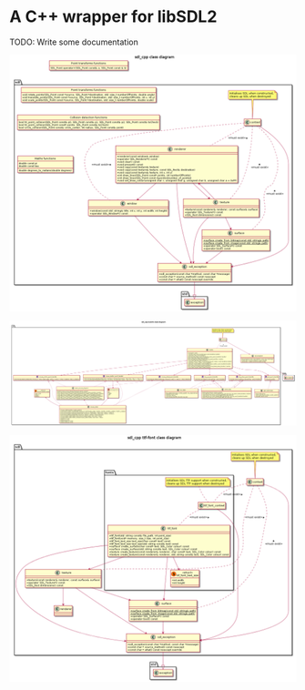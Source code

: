 # A C++ wrapper for libSDL2

TODO: Write some documentation

![class diagram](sdl_cpp-class-diagram.png)

![events class diagram](sdl_cpp-events-class-diagram.png)

![font class diagram](sdl_cpp-fonts-class-diagram.png)